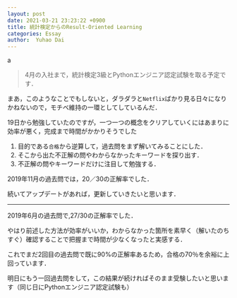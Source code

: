 ```yaml
---
layout: post
date: 2021-03-21 23:23:22 +0900
title: 統計検定からのResult-Oriented Learning
categories: Essay
author:  Yuhao Dai
---
```

a
> 4月の入社まで，統計検定3級とPythonエンジニア認定試験を取る予定です．

まあ，このようなことでもしないと，ダラダラと`Netflix`ばかり見る日々になりかねないので，モチベ維持の一環としてしているんだ．

19日から勉強していたのですが，一つ一つの概念をクリアしていくにはあまりに効率が悪く，完成まで時間がかかりそうでした

1. 目的である`合格`から逆算して，過去問をまず解いてみることにした．
2. そこから出た不正解の問やわからなかったキーワードを探り出す．
3. 不正解の問やキーワードだけに注目して勉強する．

2019年11月の過去問では，20／30の正解率でした．

続いてアップデートがあれば，更新していきたいと思います．

---

2019年6月の過去問で,27/30の正解率でした．

やはり前述した方法が効率がいいか，わからなかった箇所を素早く（解いたのちすぐ）確認することで把握まで時間が少なくなったと実感する．

これでまだ2回目の過去問で既に90%の正解率あるため，合格の70％を余裕に上回っています．

明日にもう一回過去問をして，この結果が続ければそのまま受験したいと思います（同じ日にPythonエンジニア認定試験も）
